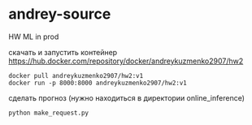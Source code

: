 # andrey-source
HW ML in prod


скачать и запустить контейнер 
https://hub.docker.com/repository/docker/andreykuzmenko2907/hw2
~~~
docker pull andreykuzmenko2907/hw2:v1
docker run -p 8000:8000 andreykuzmenko2907/hw2:v1
~~~
сделать прогноз (нужно находиться в директории online_inference)

~~~
python make_request.py
~~~

